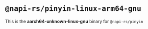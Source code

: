 # `@napi-rs/pinyin-linux-arm64-gnu`

This is the **aarch64-unknown-linux-gnu** binary for `@napi-rs/pinyin`
